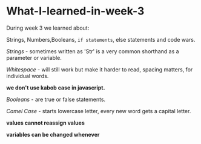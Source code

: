# What-I-learned-in-week-3
During week 3 we learned about:

Strings, Numbers,Booleans, `if statements`, else statements and code wars.

*Strings* - sometimes written as 'Str' is a very common shorthand as a parameter or variable.

*Whitespace* - will still work but make it harder to read, spacing matters, for individual words.

 __we don't use kabob case in javascript.__

*Booleans* - are true or false statements.
 
*Camel Case* - starts lowercase letter, every new word gets a capital letter. 

__values cannot reassign values__

__variables can be changed whenever__
